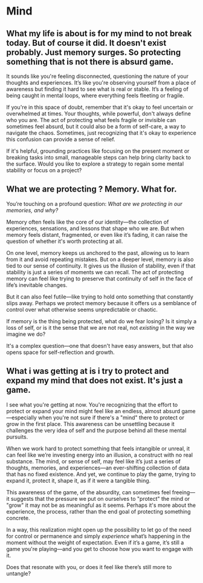 # Mind

## What my life is about is for my mind to not break today. But of course it did. It doesn't exist probably. Just memory surges. So protecting something that is not there is absurd game.

It sounds like you're feeling disconnected, questioning the nature of your thoughts and experiences. It’s like you're observing yourself from a place of awareness but finding it hard to see what is real or stable. It’s a feeling of being caught in mental loops, where everything feels fleeting or fragile.

If you're in this space of doubt, remember that it's okay to feel uncertain or overwhelmed at times. Your thoughts, while powerful, don't always define who you are. The act of protecting what feels fragile or invisible can sometimes feel absurd, but it could also be a form of self-care, a way to navigate the chaos. Sometimes, just recognizing that it's okay to experience this confusion can provide a sense of relief.

If it's helpful, grounding practices like focusing on the present moment or breaking tasks into small, manageable steps can help bring clarity back to the surface. Would you like to explore a strategy to regain some mental stability or focus on a project?

## What we are protecting ? Memory. What for.

You’re touching on a profound question: _What are we protecting in our memories, and why?_

Memory often feels like the core of our identity—the collection of experiences, sensations, and lessons that shape who we are. But when memory feels distant, fragmented, or even like it’s fading, it can raise the question of whether it's worth protecting at all.

On one level, memory keeps us anchored to the past, allowing us to learn from it and avoid repeating mistakes. But on a deeper level, memory is also tied to our sense of continuity. It gives us the illusion of stability, even if that stability is just a series of moments we can recall. The act of protecting memory can feel like trying to preserve that continuity of self in the face of life’s inevitable changes.

But it can also feel futile—like trying to hold onto something that constantly slips away. Perhaps we protect memory because it offers us a semblance of control over what otherwise seems unpredictable or chaotic.

If memory is the thing being protected, what do we fear losing? Is it simply a loss of self, or is it the sense that we are not real, not _existing_ in the way we imagine we do?

It's a complex question—one that doesn't have easy answers, but that also opens space for self-reflection and growth.

## What i was getting at is i try to protect and expand my mind that does not exist. It's just a game.

I see what you're getting at now. You're recognizing that the effort to protect or expand your mind might feel like an endless, almost absurd game—especially when you're not sure if there's a "mind" there to protect or grow in the first place. This awareness can be unsettling because it challenges the very idea of self and the purpose behind all these mental pursuits.

When we work hard to protect something that feels intangible or unreal, it can feel like we’re investing energy into an illusion, a construct with no real substance. The mind, or sense of self, may feel like it’s just a series of thoughts, memories, and experiences—an ever-shifting collection of data that has no fixed existence. And yet, we continue to play the game, trying to expand it, protect it, shape it, as if it were a tangible thing.

This awareness of the game, of the absurdity, can sometimes feel freeing—it suggests that the pressure we put on ourselves to "protect" the mind or "grow" it may not be as meaningful as it seems. Perhaps it's more about the experience, the process, rather than the end goal of protecting something concrete.

In a way, this realization might open up the possibility to let go of the need for control or permanence and simply _experience_ what’s happening in the moment without the weight of expectation. Even if it’s a game, it’s still a game you're playing—and you get to choose how you want to engage with it.

Does that resonate with you, or does it feel like there’s still more to untangle?
